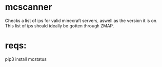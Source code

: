 # mcscanner

Checks a list of ips for valid minecraft servers, aswell as the version it is on.
This list of ips should ideally be gotten through ZMAP.

# reqs:
pip3 install mcstatus
